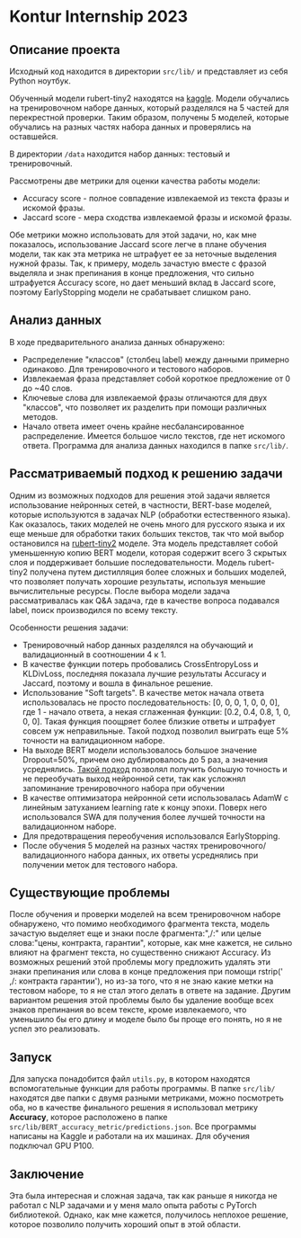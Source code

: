 # Kontur Internship 2023
## Описание проекта

Исходный код находится в директории ```src/lib/``` и представляет из себя Python ноутбук.

Обученный модели rubert-tiny2 находятся на [kaggle](https://www.kaggle.com/datasets/archiy/kontur2023). Модели обучались на тренировочном наборе данных, который разделялся на 5 частей для перекрестной проверки. Таким образом, получены 5 моделей, которые обучались на разных частях набора данных и проверялись на оставшейся.

В директории ```/data``` находится набор данных: тестовый и тренировочный.

Рассмотрены две метрики для оценки качества работы модели:
* Accuracy score - полное совпадение извлекаемой из текста фразы и искомой фразы.
* Jaccard score - мера сходства извлекаемой фразы и искомой фразы.

Обе метрики можно использовать для этой задачи, но, как мне показалось, использование Jaccard score легче в плане обучения модели, так как эта метрика не штрафует ее за неточные выделения нужной фразы. Так, к примеру, модель зачастую вместе с фразой выделяла и знак препинания в конце предложения, что сильно штрафуется Accuracy score, но дает меньший вклад в Jaccard score, поэтому EarlyStopping модели не срабатывает слишком рано.

## Анализ данных
В ходе предварительного анализа данных обнаружено:
* Распределение "классов" (столбец label) между данными примерно одинаково. Для тренировочного и тестового наборов.
* Извлекаемая фраза представляет собой короткое предложение от 0 до ~40 слов.
* Ключевые слова для извлекаемой фразы отличаются для двух "классов", что позволяет их разделить при помощи различных методов.
* Начало ответа имеет очень крайне несбалансированное распределение. Имеется большое число текстов, где нет искомого ответа.
Программа для анализа данных находился в папке ```src/lib/```.

## Рассматриваемый подход к решению задачи
Одним из возможных подходов для решения этой задачи является использование нейронных сетей, в частности, BERT-base моделей, которые используются в задачах NLP (обработки естественного языка). Как оказалось, таких моделей не очень много для русского языка и их еще меньше для обработки таких больших текстов, так что мой выбор остановился на [rubert-tiny2](https://huggingface.co/cointegrated/rubert-tiny2) моделе. Эта модель представляет собой уменьшенную копию BERT модели, которая содержит всего 3 скрытых слоя и поддерживает большие последовательности. Модель rubert-tiny2 получена путем дистилляция более сложных и больших моделей, что позволяет получать хорошие результаты, используя меньшие вычислительные ресурсы.
После выбора модели задача рассматривалась как Q&A задача, где в качестве вопроса подавался label, поиск производился по всему тексту.

Особенности решения задачи: 
* Тренировочный набор данных разделялся на обучающий и валидационный в соотношении 4 к 1.
* В качестве функции потерь пробовались CrossEntropyLoss и KLDivLoss, последняя показала лучшие результаты Accuracy и Jaccard, поэтому и вошла в финальное решение.
* Использование "Soft targets". В качестве меток начала ответа использовалась не просто последовательность: [0, 0, 0, 1, 0, 0, 0], где 1 - начало ответа, а некая сглаженная функции: [0.2, 0.4, 0.8, 1, 0, 0, 0]. Такая функция поощряет более близкие ответы и штрафует совсем уж неправильные. Такой подход позволил выиграть еще 5% точности на валидационном наборе.
* На выходе BERT модели использовалось большое значение Dropout=50%, причем оно дублировалось до 5 раз, а значения усреднялись. [Такой подход](https://arxiv.org/abs/1905.09788) позволял получить большую точность и не переобучать выход нейронной сети, так как усложнял запоминание тренировочного набора при обучении
* В качестве оптимизатора нейронной сети использовалась AdamW с линейным затуханием learning rate к концу эпохи. Поверх него использовался SWA для получения более лучшей точности на валидационном наборе.
* Для предотвращения переобучения использовался EarlyStopping.
* После обучения 5 моделей на разных частях тренировочного/валидационного набора данных, их ответы усреднялись при получении меток для тестового набора.

## Существующие проблемы
После обучения и проверки моделей на всем тренировочном наборе обнаружено, что помимо необходимого фрагмента текста, модель зачастую выделяет еще и знаки после фрагмента:",/:" или целые слова:"цены, контракта, гарантии", которые, как мне кажется, не сильно влияют на фрагмент текста, но существенно снижают Accuracy. Из возможных решений этой проблемы могу предложить удалять эти знаки препинания или слова в конце предложения при помощи rstrip(' ,/: контракта гарантии'), но из-за того, что я не знаю какие метки на тестовом наборе, то я не стал этого делать в ответе на задание. 
Другим вариантом решения этой проблемы было бы удаление вообще всех знаков препинания во всем тексте, кроме извлекаемого, что уменьшило бы его длину и моделе было бы проще его понять, но я не успел это реализовать.

## Запуск
Для запуска понадобится файл ```utils.py```, в котором находятся вспомогательные функции для работы программы. В папке ```src/lib/``` находятся две папки с двумя разными метриками, можно посмотреть оба, но в качестве финального решения я использовал метрику **Accuracy**, которое расположено в папке ```src/lib/BERT_accuracy_metric/predictions.json```.
Все программы написаны на Kaggle и работали на их машинах. Для обучения подключал GPU P100.

## Заключение
Эта была интересная и сложная задача, так как раньше я никогда не работал с NLP задачами и у меня мало опыта работы с PyTorch библиотекой. Однако, как мне кажется, получилось неплохое решение, которое позволило получить хороший опыт в этой области.